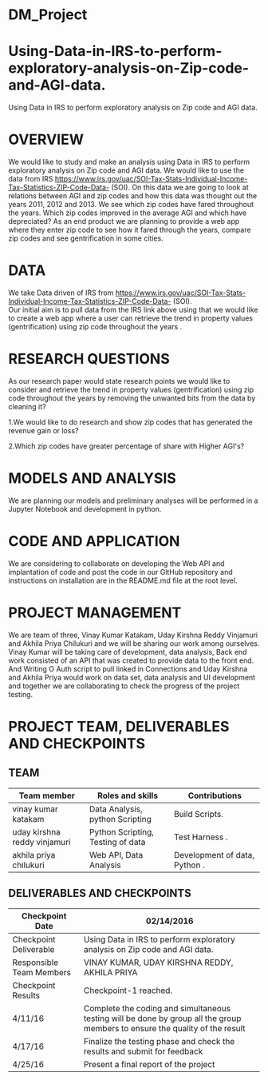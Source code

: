 # DM_Project
# Using-Data-in-IRS-to-perform-exploratory-analysis-on-Zip-code-and-AGI-data.
Using Data in IRS to perform exploratory analysis on Zip code and AGI data.
#  OVERVIEW
We would like to study and make an analysis using Data in IRS to perform exploratory analysis on Zip code and AGI data.  We would like to use the data from IRS https://www.irs.gov/uac/SOI-Tax-Stats-Individual-Income-Tax-Statistics-ZIP-Code-Data- (SOI). On this data we are going to look at relations between AGI and zip codes and how this data was thought out the years 2011, 2012 and 2013. We see which zip codes have fared throughout the years. Which zip codes improved in the average AGI and which have depreciated? As an end product we are planning to provide a web app where they enter zip code to see how it fared through the years, compare zip codes and see gentrification in some cities.  
# DATA
We take Data driven of IRS from https://www.irs.gov/uac/SOI-Tax-Stats-Individual-Income-Tax-Statistics-ZIP-Code-Data- (SOI).  
Our initial aim is to pull data from the IRS link above using that we would like to create a web app where a user can retrieve the trend in property values (gentrification) using zip code throughout the years . 
# RESEARCH QUESTIONS 
As our research paper would state research points we would like to consider and retrieve the trend in property values (gentrification) using zip code throughout the years by removing the unwanted bits from the data by cleaning it? 

1.We would like to do research and show zip codes that has generated the revenue gain or loss?

2.Which zip codes have greater percentage of share with Higher AGI's?
# MODELS AND ANALYSIS 
We are planning our models and preliminary analyses will be performed in a Jupyter Notebook and development in python. 
  
# CODE AND APPLICATION 
We are considering to collaborate on developing the Web API and implantation of code and post the code in our GitHub repository and instructions on installation are in the README.md file at the root level. 
# PROJECT MANAGEMENT 
We are team of three, Vinay Kumar Katakam, Uday Kirshna Reddy Vinjamuri and Akhila Priya Chilukuri and we will be sharing our work among ourselves. Vinay Kumar will be taking care of development, data analysis, Back end work consisted of an API that was created to provide data to the front end. And Writing O Auth script to pull linked in Connections and Uday Kirshna and Akhila Priya would work on data set, data analysis and UI development and together we are collaborating to check the progress of the project testing.  
 
# PROJECT TEAM, DELIVERABLES AND CHECKPOINTS 
## TEAM
| Team member                  | Roles and skills                       | Contributions                               |
|------------------------------|----------------------------------------|---------------------------------------------|
| vinay kumar katakam | Data Analysis, python Scripting |Build Scripts.|
| uday kirshna reddy vinjamuri |Python Scripting, Testing of data| Test Harness .|
| akhila priya chilukuri | Web API, Data Analysis | Development of data, Python .|

 
 

## DELIVERABLES AND CHECKPOINTS
|Checkpoint Date|	02/14/2016|
|---------------|-----------------------------------------------------------------------------------|
|Checkpoint Deliverable|	Using Data in IRS to perform exploratory analysis on Zip code and AGI data.|
|Responsible Team Members|	VINAY KUMAR, UDAY KIRSHNA REDDY, AKHILA PRIYA|
|Checkpoint Results|	Checkpoint-1 reached.|
| 4/11/16 | Complete the coding and simultaneous testing will be done by group all the group members to ensure the quality of the result  | Vinay Kumar Katakam ,Uday Kirshna Reddy Vinjamuri ,Akhilapriya Chilukuri  |                      |
| 4/17/16 | Finalize the testing phase and check the results and submit for feedback | Uday Vinjamuri,Akhilapriya Chilukuri  |           |
| 4/25/16 | Present a final report of the project  |  |Vinay Kumar Katakam ,Uday Kirshna Reddy Vinjamuri ,Akhilapriya Chilukuri       |

